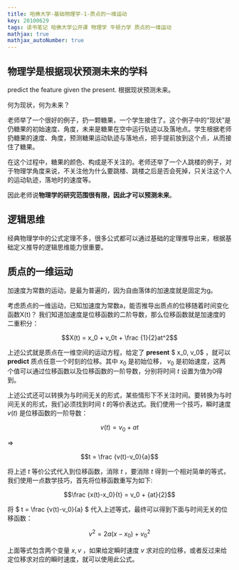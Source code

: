 ```yaml
---
title: 哈佛大学-基础物理学-1-质点的一维运动
key: 20100629
tags: 读书笔记 哈佛大学公开课 物理学 牛顿力学 质点的一维运动 
mathjax: true
mathjax_autoNumber: true
---
```


## 物理学是根据现状预测未来的学科

predict the feature given the present. 根据现状预测未来。

何为现状，何为未来？
<!--more-->

老师举了一个很好的例子，扔一颗糖果，一个学生接住了。这个例子中的“现状”是仍糖果的初始速度、角度，未来是糖果在空中运行轨迹以及落地点。学生根据老师扔糖果的速度、角度，预测糖果运动轨迹与落地点，把手提前放到这个点，从而接住了糖果。

在这个过程中，糖果的颜色、构成是不关注的。老师还举了一个人跳楼的例子，对于物理学角度来说，不关注他为什么要跳楼、跳楼之后是否会死掉，只关注这个人的运动轨迹，落地时的速度等。

因此老师说**物理学的研究范围很有限，因此才可以预测未来**。

## 逻辑思维

经典物理学中的公式定理不多，很多公式都可以通过基础的定理推导出来，根据基础定义推导的逻辑思维能力很重要。

## 质点的一维运动

加速度为常数的运动，是最为普遍的，因为自由落体的加速度就是固定为g。

考虑质点的一维运动，已知加速度为常数a，能否推导出质点的位移随着时间变化函数X(t)？
我们知道加速度是位移函数的二阶导数，那么位移函数就是加速度的二重积分：

$$X(t) = x_0 + v_0t + \frac {1}{2}at^2$$ 

上述公式就是质点在一维空间的运动方程，给定了 **present** $ x_0, v_0$ ，就可以 **predict** 质点任意一个时刻的位移。其中 $x_0$ 是初始位移， $v_0$ 是初始速度，这两个值可以通过位移函数以及位移函数的一阶导数，分别将时间 $t$ 设置为值为0得到。

上述公式还可以转换为与时间无关的形式，某些情形下不关注时间。要转换为与时间无关的形式，我们必须找到时间 $t$ 的等价表达式。我们使用一个技巧，瞬时速度 $v(t)$ 是位移函数的一阶导数：

$$v(t) = v_0 + at$$

=>

$$t = \frac {v(t)-v_0}{a}$$

将上述 $t$ 等价公式代入到位移函数，消除 $t$ ，要消除 $t$ 得到一个相对简单的等式，我们使用一点数学技巧，首先将位移函数重写为如下:

$$\frac {x(t)-x_0}{t} = v_0 + {at}{2}$$

将 $ t = \frac {v(t)-v_0}{a} $ 代入上述等式，最终可以得到下面与时间无关的位移函数：

$$v^2 = 2a(x-x_0) + {v_0}^2$$

上面等式包含两个变量 $x,v$ ，如果给定瞬时速度 $v$ 求对应的位移，或者反过来给定位移求对应的瞬时速度，就可以使用此公式。
